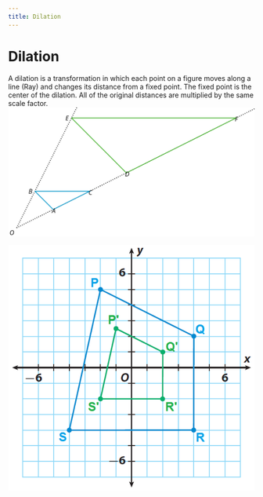 ```yaml
---
title: Dilation
---
```


# Dilation
A dilation is a transformation in which each point on a figure moves along a line (Ray) and changes its distance from a fixed point. The fixed point is the center of the dilation. All of the original distances are multiplied by the same scale factor.
![](/Unit2/attatchments/Pasted%20image%2020211028075815.png)

![](/Unit2/attatchments/Pasted%20image%2020211028075928.png)